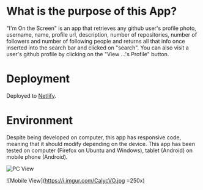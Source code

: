 # What is the purpose of this App?

"I'm On the Screen" is an app that retrieves any github user's profile photo, username, name, profile url, description, number of repositories, number of followers and number of following people and returns all that info once inserted into the search bar and clicked on "search".
You can also visit a user's github profile by clicking on the "View ...'s Profile" button.

# Deployment

Deployed to [Netlify](https://im-on-the-screen.netlify.app/).

# Environment

Despite being developed on computer, this app has responsive code, meaning that it should modify depending on the device. This app has been tested on computer (Firefox on Ubuntu and Windows), tablet (Android) on mobile phone (Android).

![PC View](https://i.imgur.com/riXY8yL.png)

![Mobile View](https://i.imgur.com/CalycVO.jpg =250x)